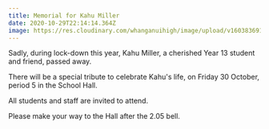 ```yaml
---
title: Memorial for Kahu Miller
date: 2020-10-29T22:14:14.364Z
image: https://res.cloudinary.com/whanganuihigh/image/upload/v1603836917/Kahu_Miller._16341.jpg
---
```

Sadly, during lock-down this year, Kahu Miller, a cherished Year 13 student and friend, passed away. 

There will be a special tribute to celebrate Kahu's life, on Friday 30 October, period 5 in the School Hall. 

All students and staff are invited to attend. 

Please make your way to the Hall after the 2.05 bell.
